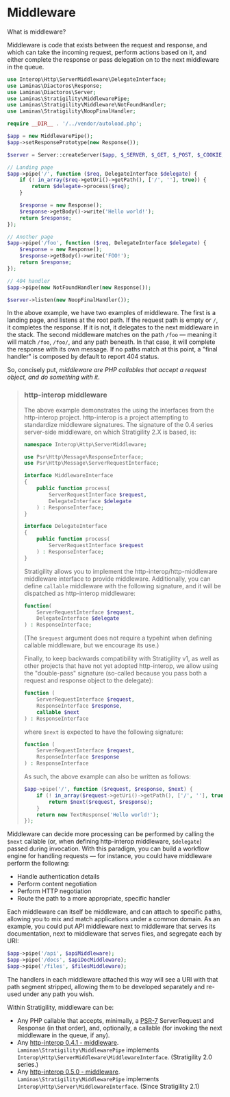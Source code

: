 # Middleware

What is middleware?

Middleware is code that exists between the request and response, and which can
take the incoming request, perform actions based on it, and either complete the
response or pass delegation on to the next middleware in the queue.

```php
use Interop\Http\ServerMiddleware\DelegateInterface;
use Laminas\Diactoros\Response;
use Laminas\Diactoros\Server;
use Laminas\Stratigility\MiddlewarePipe;
use Laminas\Stratigility\Middleware\NotFoundHandler;
use Laminas\Stratigility\NoopFinalHandler;

require __DIR__ . '/../vendor/autoload.php';

$app = new MiddlewarePipe();
$app->setResponsePrototype(new Response());

$server = Server::createServer($app, $_SERVER, $_GET, $_POST, $_COOKIE, $_FILES);

// Landing page
$app->pipe('/', function ($req, DelegateInterface $delegate) {
    if (! in_array($req->getUri()->getPath(), ['/', ''], true)) {
        return $delegate->process($req);
    }

    $response = new Response();
    $response->getBody()->write('Hello world!');
    return $response;
});

// Another page
$app->pipe('/foo', function ($req, DelegateInterface $delegate) {
    $response = new Response();
    $response->getBody()->write('FOO!');
    return $response;
});

// 404 handler
$app->pipe(new NotFoundHandler(new Response());

$server->listen(new NoopFinalHandler());
```

In the above example, we have two examples of middleware. The first is a
landing page, and listens at the root path. If the request path is empty or
`/`, it completes the response. If it is not, it delegates to the next
middleware in the stack. The second middleware matches on the path `/foo`
&mdash; meaning it will match `/foo`, `/foo/`, and any path beneath. In that
case, it will complete the response with its own message. If no paths match at
this point, a "final handler" is composed by default to report 404 status.

So, concisely put, _middleware are PHP callables that accept a request object,
and do something with it_.

> ### http-interop middleware
>
> The above example demonstrates the using the interfaces from the http-interop
> project. http-interop is a project attempting to standardize middleware signatures.
> The signature of the 0.4 series server-side middleware, on which Stratigility
> 2.X is based, is:
>
> ```php
> namespace Interop\Http\ServerMiddleware;
>
> use Psr\Http\Message\ResponseInterface;
> use Psr\Http\Message\ServerRequestInterface;
>
> interface MiddlewareInterface
> {
>     public function process(
>         ServerRequestInterface $request,
>         DelegateInterface $delegate
>     ) : ResponseInterface;
> }
>
> interface DelegateInterface
> {
>     public function process(
>         ServerRequestInterface $request
>     ) : ResponseInterface;
> }
> ```
>
> Stratigility allows you to implement the http-interop/http-middleware
> middleware interface to provide middleware.  Additionally, you can define
> `callable` middleware with the following signature, and it will be dispatched
> as http-interop middleware:
>
> ```php
> function(
>     ServerRequestInterface $request,
>     DelegateInterface $delegate
> ) : ResponseInterface;
> ```
>
> (The `$request` argument does not require a typehint when defining callable
> middleware, but we encourage its use.)
>
> Finally, to keep backwards compatibility with Stratigility v1, as well as
> other projects that have not yet adopted http-interop, we allow using the
> "double-pass" signature (so-called because you pass both a request and response
> object to the delegate):
>
> ```php
> function (
>     ServerRequestInterface $request,
>     ResponseInterface $response,
>     callable $next
> ) : ResponseInterface
> ```
>
> where `$next` is expected to have the following signature:
>
> ```php
> function (
>     ServerRequestInterface $request,
>     ResponseInterface $response
> ) : ResponseInterface
> ```
>
> As such, the above example can also be written as follows:
>
> ```php
> $app->pipe('/', function ($request, $response, $next) {
>     if (! in_array($request->getUri()->getPath(), ['/', ''], true)) {
>         return $next($request, $response);
>     }
>     return new TextResponse('Hello world!');
> });
> ```

Middleware can decide more processing can be performed by calling the `$next`
callable (or, when defining http-interop middleware, `$delegate`) passed during
invocation. With this paradigm, you can build a workflow engine for handling
requests &mdash; for instance, you could have middleware perform the following:

- Handle authentication details
- Perform content negotiation
- Perform HTTP negotiation
- Route the path to a more appropriate, specific handler

Each middleware can itself be middleware, and can attach to specific paths,
allowing you to mix and match applications under a common domain. As an
example, you could put API middleware next to middleware that serves its
documentation, next to middleware that serves files, and segregate each by URI:

```php
$app->pipe('/api', $apiMiddleware);
$app->pipe('/docs', $apiDocMiddleware);
$app->pipe('/files', $filesMiddleware);
```

The handlers in each middleware attached this way will see a URI with that path
segment stripped, allowing them to be developed separately and re-used under
any path you wish.

Within Stratigility, middleware can be:

- Any PHP callable that accepts, minimally, a
  [PSR-7](https://github.com/php-fig/fig-standards/blob/master/accepted/PSR-7-http-message.md)
  ServerRequest and Response (in that order), and, optionally, a callable (for
  invoking the next middleware in the queue, if any).
- Any [http-interop 0.4.1 - middleware](https://github.com/http-interop/http-middleware/tree/0.4.1).
  `Laminas\Stratigility\MiddlewarePipe` implements
  `Interop\Http\ServerMiddleware\MiddlewareInterface`. (Stratigility 2.0 series.)
- Any [http-interop 0.5.0 - middleware](https://github.com/http-interop/http-middleware/tree/0.5.0).
  `Laminas\Stratigility\MiddlewarePipe` implements
  `Interop\Http\Server\MiddlewareInterface`. (Since Stratigility 2.1)
